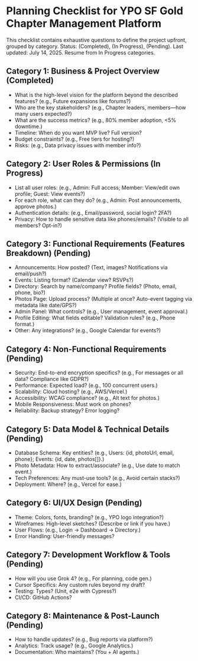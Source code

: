 # Planning Checklist for YPO SF Gold Chapter Management Platform

This checklist contains exhaustive questions to define the project upfront, grouped by category. Status: (Completed), (In Progress), (Pending). Last updated: July 14, 2025. Resume from In Progress categories.

## Category 1: Business & Project Overview (Completed)
- What is the high-level vision for the platform beyond the described features? (e.g., Future expansions like forums?)
- Who are the key stakeholders? (e.g., Chapter leaders, members—how many users expected?)
- What are the success metrics? (e.g., 80% member adoption, <5% downtime.)
- Timeline: When do you want MVP live? Full version?
- Budget constraints? (e.g., Free tiers for hosting?)
- Risks: (e.g., Data privacy issues with member info?)

## Category 2: User Roles & Permissions (In Progress)
- List all user roles: (e.g., Admin: Full access; Member: View/edit own profile; Guest: View events?)
- For each role, what can they do? (e.g., Admin: Post announcements, approve photos.)
- Authentication details: (e.g., Email/password, social login? 2FA?)
- Privacy: How to handle sensitive data like phones/emails? (Visible to all members? Opt-in?)

## Category 3: Functional Requirements (Features Breakdown) (Pending)
- Announcements: How posted? (Text, images? Notifications via email/push?)
- Events: Listing format? (Calendar view? RSVPs?)
- Directory: Search by name/company? Profile fields? (Photo, email, phone, bio?)
- Photos Page: Upload process? (Multiple at once? Auto-event tagging via metadata like date/GPS?)
- Admin Panel: What controls? (e.g., User management, event approval.)
- Profile Editing: What fields editable? Validation rules? (e.g., Phone format.)
- Other: Any integrations? (e.g., Google Calendar for events?)

## Category 4: Non-Functional Requirements (Pending)
- Security: End-to-end encryption specifics? (e.g., For messages or all data? Compliance like GDPR?)
- Performance: Expected load? (e.g., 100 concurrent users.)
- Scalability: Cloud hosting? (e.g., AWS/Vercel.)
- Accessibility: WCAG compliance? (e.g., Alt text for photos.)
- Mobile Responsiveness: Must work on phones?
- Reliability: Backup strategy? Error logging?

## Category 5: Data Model & Technical Details (Pending)
- Database Schema: Key entities? (e.g., Users: {id, photoUrl, email, phone}; Events: {id, date, photos[]}.)
- Photo Metadata: How to extract/associate? (e.g., Use date to match event.)
- Tech Preferences: Any must-use tools? (e.g., Avoid certain stacks?)
- Deployment: Where? (e.g., Vercel for ease.)

## Category 6: UI/UX Design (Pending)
- Theme: Colors, fonts, branding? (e.g., YPO logo integration?)
- Wireframes: High-level sketches? (Describe or link if you have.)
- User Flows: (e.g., Login -> Dashboard -> Directory.)
- Error Handling: User-friendly messages?

## Category 7: Development Workflow & Tools (Pending)
- How will you use Grok 4? (e.g., For planning, code gen.)
- Cursor Specifics: Any custom rules beyond my draft?
- Testing: Types? (Unit, e2e with Cypress?)
- CI/CD: GitHub Actions?

## Category 8: Maintenance & Post-Launch (Pending)
- How to handle updates? (e.g., Bug reports via platform?)
- Analytics: Track usage? (e.g., Google Analytics.)
- Documentation: Who maintains? (You + AI agents.)
